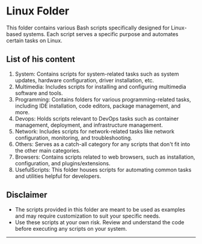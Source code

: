 # Linux Folder

This folder contains various Bash scripts specifically designed for Linux-based systems. Each script serves a specific purpose and automates certain tasks on Linux.

## List of his content

1. System: Contains scripts for system-related tasks such as system updates, hardware configuration, driver installation, etc.
2. Multimedia: Includes scripts for installing and configuring multimedia software and tools.
3. Programming: Contains folders for various programming-related tasks, including IDE installation, code editors, package management, and more.
4. Devops: Holds scripts relevant to DevOps tasks such as container management, deployment, and infrastructure management.
5. Network: Includes scripts for network-related tasks like network configuration, monitoring, and troubleshooting.
6. Others: Serves as a catch-all category for any scripts that don't fit into the other main categories.
7. Browsers: Contains scripts related to web browsers, such as installation, configuration, and plugins/extensions.
8. UsefulScripts: This folder houses scripts for automating common tasks and utilities helpful for developers.

## Disclaimer

- The scripts provided in this folder are meant to be used as examples and may require customization to suit your specific needs.
- Use these scripts at your own risk. Review and understand the code before executing any scripts on your system.

---
